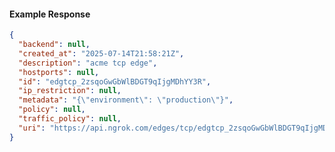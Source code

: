 <!-- Code generated for API Clients. DO NOT EDIT. -->

#### Example Response

```json
{
  "backend": null,
  "created_at": "2025-07-14T21:58:21Z",
  "description": "acme tcp edge",
  "hostports": null,
  "id": "edgtcp_2zsqoGwGbWlBDGT9qIjgMDhYY3R",
  "ip_restriction": null,
  "metadata": "{\"environment\": \"production\"}",
  "policy": null,
  "traffic_policy": null,
  "uri": "https://api.ngrok.com/edges/tcp/edgtcp_2zsqoGwGbWlBDGT9qIjgMDhYY3R"
}
```

